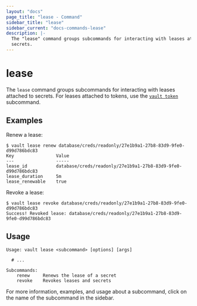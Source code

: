 ```yaml
---
layout: "docs"
page_title: "lease - Command"
sidebar_title: "lease"
sidebar_current: "docs-commands-lease"
description: |-
  The "lease" command groups subcommands for interacting with leases attached to
  secrets.
---
```


# lease

The `lease` command groups subcommands for interacting with leases attached to
secrets. For leases attached to tokens, use the [`vault
token`](/docs/commands/token.html) subcommand.

## Examples

Renew a lease:

```text
$ vault lease renew database/creds/readonly/27e1b9a1-27b8-83d9-9fe0-d99d786bdc83
Key                Value
---                -----
lease_id           database/creds/readonly/27e1b9a1-27b8-83d9-9fe0-d99d786bdc83
lease_duration     5m
lease_renewable    true
```

Revoke a lease:

```text
$ vault lease revoke database/creds/readonly/27e1b9a1-27b8-83d9-9fe0-d99d786bdc83
Success! Revoked lease: database/creds/readonly/27e1b9a1-27b8-83d9-9fe0-d99d786bdc83
```

## Usage

```text
Usage: vault lease <subcommand> [options] [args]

  # ...

Subcommands:
    renew     Renews the lease of a secret
    revoke    Revokes leases and secrets
```

For more information, examples, and usage about a subcommand, click on the name
of the subcommand in the sidebar.
